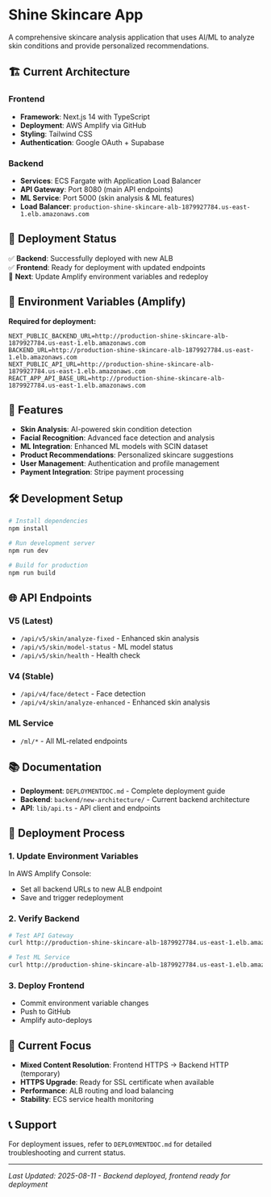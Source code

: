 # Shine Skincare App

A comprehensive skincare analysis application that uses AI/ML to analyze skin conditions and provide personalized recommendations.

## 🏗️ **Current Architecture**

### **Frontend**
- **Framework**: Next.js 14 with TypeScript
- **Deployment**: AWS Amplify via GitHub
- **Styling**: Tailwind CSS
- **Authentication**: Google OAuth + Supabase

### **Backend**
- **Services**: ECS Fargate with Application Load Balancer
- **API Gateway**: Port 8080 (main API endpoints)
- **ML Service**: Port 5000 (skin analysis & ML features)
- **Load Balancer**: `production-shine-skincare-alb-1879927784.us-east-1.elb.amazonaws.com`

## 🚀 **Deployment Status**

✅ **Backend**: Successfully deployed with new ALB  
✅ **Frontend**: Ready for deployment with updated endpoints  
🔄 **Next**: Update Amplify environment variables and redeploy

## 🔧 **Environment Variables (Amplify)**

**Required for deployment:**
```
NEXT_PUBLIC_BACKEND_URL=http://production-shine-skincare-alb-1879927784.us-east-1.elb.amazonaws.com
BACKEND_URL=http://production-shine-skincare-alb-1879927784.us-east-1.elb.amazonaws.com
NEXT_PUBLIC_API_URL=http://production-shine-skincare-alb-1879927784.us-east-1.elb.amazonaws.com
REACT_APP_API_BASE_URL=http://production-shine-skincare-alb-1879927784.us-east-1.elb.amazonaws.com
```

## 📱 **Features**

- **Skin Analysis**: AI-powered skin condition detection
- **Facial Recognition**: Advanced face detection and analysis
- **ML Integration**: Enhanced ML models with SCIN dataset
- **Product Recommendations**: Personalized skincare suggestions
- **User Management**: Authentication and profile management
- **Payment Integration**: Stripe payment processing

## 🛠️ **Development Setup**

```bash
# Install dependencies
npm install

# Run development server
npm run dev

# Build for production
npm run build
```

## 🌐 **API Endpoints**

### **V5 (Latest)**
- `/api/v5/skin/analyze-fixed` - Enhanced skin analysis
- `/api/v5/skin/model-status` - ML model status
- `/api/v5/skin/health` - Health check

### **V4 (Stable)**
- `/api/v4/face/detect` - Face detection
- `/api/v4/skin/analyze-enhanced` - Enhanced skin analysis

### **ML Service**
- `/ml/*` - All ML-related endpoints

## 📚 **Documentation**

- **Deployment**: `DEPLOYMENTDOC.md` - Complete deployment guide
- **Backend**: `backend/new-architecture/` - Current backend architecture
- **API**: `lib/api.ts` - API client and endpoints

## 🔄 **Deployment Process**

### **1. Update Environment Variables**
In AWS Amplify Console:
- Set all backend URLs to new ALB endpoint
- Save and trigger redeployment

### **2. Verify Backend**
```bash
# Test API Gateway
curl http://production-shine-skincare-alb-1879927784.us-east-1.elb.amazonaws.com/health

# Test ML Service
curl http://production-shine-skincare-alb-1879927784.us-east-1.elb.amazonaws.com/ml/health
```

### **3. Deploy Frontend**
- Commit environment variable changes
- Push to GitHub
- Amplify auto-deploys

## 🎯 **Current Focus**

- **Mixed Content Resolution**: Frontend HTTPS → Backend HTTP (temporary)
- **HTTPS Upgrade**: Ready for SSL certificate when available
- **Performance**: ALB routing and load balancing
- **Stability**: ECS service health monitoring

## 📞 **Support**

For deployment issues, refer to `DEPLOYMENTDOC.md` for detailed troubleshooting and current status.

---

*Last Updated: 2025-08-11 - Backend deployed, frontend ready for deployment*